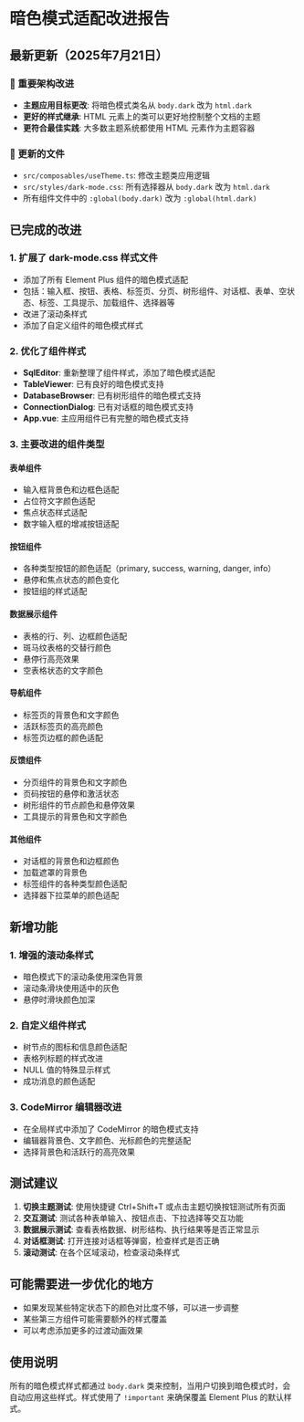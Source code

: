 # 暗色模式适配改进报告

## 最新更新（2025年7月21日）

### 🔧 重要架构改进
- **主题应用目标更改**: 将暗色模式类名从 `body.dark` 改为 `html.dark`
- **更好的样式继承**: HTML 元素上的类可以更好地控制整个文档的主题
- **更符合最佳实践**: 大多数主题系统都使用 HTML 元素作为主题容器

### 📁 更新的文件
- `src/composables/useTheme.ts`: 修改主题类应用逻辑
- `src/styles/dark-mode.css`: 所有选择器从 `body.dark` 改为 `html.dark`
- 所有组件文件中的 `:global(body.dark)` 改为 `:global(html.dark)`

## 已完成的改进

### 1. 扩展了 dark-mode.css 样式文件
- 添加了所有 Element Plus 组件的暗色模式适配
- 包括：输入框、按钮、表格、标签页、分页、树形组件、对话框、表单、空状态、标签、工具提示、加载组件、选择器等
- 改进了滚动条样式
- 添加了自定义组件的暗色模式样式

### 2. 优化了组件样式
- **SqlEditor**: 重新整理了组件样式，添加了暗色模式适配
- **TableViewer**: 已有良好的暗色模式支持
- **DatabaseBrowser**: 已有树形组件的暗色模式支持  
- **ConnectionDialog**: 已有对话框的暗色模式支持
- **App.vue**: 主应用组件已有完整的暗色模式支持

### 3. 主要改进的组件类型

#### 表单组件
- 输入框背景色和边框色适配
- 占位符文字颜色适配
- 焦点状态样式适配
- 数字输入框的增减按钮适配

#### 按钮组件
- 各种类型按钮的颜色适配（primary, success, warning, danger, info）
- 悬停和焦点状态的颜色变化
- 按钮组的样式适配

#### 数据展示组件
- 表格的行、列、边框颜色适配
- 斑马纹表格的交替行颜色
- 悬停行高亮效果
- 空表格状态的文字颜色

#### 导航组件
- 标签页的背景色和文字颜色
- 活跃标签页的高亮颜色
- 标签页边框的颜色适配

#### 反馈组件
- 分页组件的背景色和文字颜色
- 页码按钮的悬停和激活状态
- 树形组件的节点颜色和悬停效果
- 工具提示的背景色和文字颜色

#### 其他组件
- 对话框的背景色和边框颜色
- 加载遮罩的背景色
- 标签组件的各种类型颜色适配
- 选择器下拉菜单的颜色适配

## 新增功能

### 1. 增强的滚动条样式
- 暗色模式下的滚动条使用深色背景
- 滚动条滑块使用适中的灰色
- 悬停时滑块颜色加深

### 2. 自定义组件样式
- 树节点的图标和信息颜色适配
- 表格列标题的样式改进
- NULL 值的特殊显示样式
- 成功消息的颜色适配

### 3. CodeMirror 编辑器改进
- 在全局样式中添加了 CodeMirror 的暗色模式支持
- 编辑器背景色、文字颜色、光标颜色的完整适配
- 选择背景色和活跃行的高亮效果

## 测试建议

1. **切换主题测试**: 使用快捷键 Ctrl+Shift+T 或点击主题切换按钮测试所有页面
2. **交互测试**: 测试各种表单输入、按钮点击、下拉选择等交互功能
3. **数据展示测试**: 查看表格数据、树形结构、执行结果等是否正常显示
4. **对话框测试**: 打开连接对话框等弹窗，检查样式是否正确
5. **滚动测试**: 在各个区域滚动，检查滚动条样式

## 可能需要进一步优化的地方

- 如果发现某些特定状态下的颜色对比度不够，可以进一步调整
- 某些第三方组件可能需要额外的样式覆盖
- 可以考虑添加更多的过渡动画效果

## 使用说明

所有的暗色模式样式都通过 `body.dark` 类来控制，当用户切换到暗色模式时，会自动应用这些样式。样式使用了 `!important` 来确保覆盖 Element Plus 的默认样式。
